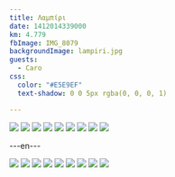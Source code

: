 ```yaml
---
title: Λαμπίρι
date: 1412014339000
km: 4.779
fbImage: IMG_8079
backgroundImage: lampiri.jpg
guests:
  - Caro
css:
  color: "#E5E9EF"
  text-shadow: 0 0 5px rgba(0, 0, 0, 1)

---
```


![](IMG_8079)
![](IMG_8086)
![](IMG_8094)
![](IMG_8099)
![](IMG_8101)
![](IMG_8114)
![](IMG_8119)
![](IMG_8130)
![](IMG_8133)

---en---

![](IMG_8079)
![](IMG_8086)
![](IMG_8094)
![](IMG_8099)
![](IMG_8101)
![](IMG_8114)
![](IMG_8119)
![](IMG_8130)
![](IMG_8133)
